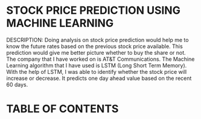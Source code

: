 # STOCK PRICE PREDICTION USING MACHINE LEARNING


DESCRIPTION:
Doing analysis on stock price prediction would help me to know the future rates based on the previous stock price available. This prediction would give me better picture whether to buy the share or not. The company that I have worked on is AT&T Communications. The Machine Learning algorithm that I have used is LSTM (Long Short Term Memory). With the help of LSTM, I was able to identify whether the stock price will increase or decrease. It predicts one day ahead value based on the recent 60 days.

# TABLE OF CONTENTS
